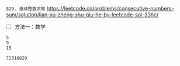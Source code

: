 
`829. 连续整数求和` https://leetcode.cn/problems/consecutive-numbers-sum/solution/lian-xu-zheng-shu-qiu-he-by-leetcode-sol-33hc/
- [ ] 方法一：数学

```
5
9
15

72316829
```
